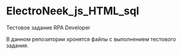# ElectroNeek_js_HTML_sql
Тестовое задание RPA Developer

В данном репозитории хронятся файлы с выполнением тестового задания.
